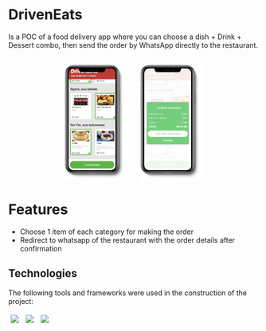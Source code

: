 # DrivenEats

Is a POC of a food delivery app where you can choose a dish + Drink + Dessert combo, then send the order by WhatsApp directly to the restaurant.

<br>

<div align=center style="display:flex; justify-content: center; gap:5%">
    <img style="width: 25%;" src="/img/driveneats-mockup1.png" />
    <img style="width: 25%;" src="/img/driveneats-mockup2.png" />
</div>

# Features
<ul>
<li>Choose 1 item of each category for making the order </li>
<li>Redirect to whatsapp of the restaurant with the order details after confirmation </li>
</ul>

## Technologies
The following tools and frameworks were used in the construction of the project:<br>
<p>
  <img style='margin: 5px;' src='https://img.shields.io/badge/HTML5-E34F26?style=for-the-badge&logo=html5&logoColor=white'>
  <img style='margin: 5px;' src='https://img.shields.io/badge/CSS3-1572B6?style=for-the-badge&logo=css3&logoColor=white'>
  <img style='margin: 5px;' src='https://img.shields.io/badge/JavaScript-F7DF1E?style=for-the-badge&logo=javascript&logoColor=black'>
</p>
